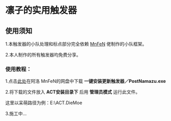 # 凛子的实用触发器
## 使用须知

1.本触发器的小队处理和标点部分完全依赖 [MnFeN](https://github.com/MnFeN) 佬制作的小队框架。

2.本人制作的所有触发器均免费分享。

### 使用教程：

1.点击[此处](https://www.123pan.com/s/1xRXjv-340BH.html)在阿洛 MnFeN的网盘中下载 **一键安装更新触发器／PostNamazu.exe** 

2.将下载的文件放入 **ACT安装目录下** 后用 **管理员模式** 运行此文件。

这里以呆萌路径为例：E:\ACT.DieMoe

3.施工中...

